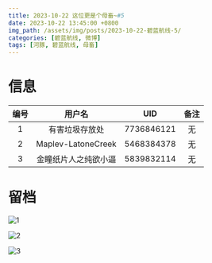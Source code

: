 ```yaml
---
title: 2023-10-22 这位更是个母畜~#5
date: 2023-10-22 13:45:00 +0800
img_path: /assets/img/posts/2023-10-22-碧蓝航线-5/
categories: [碧蓝航线, 微博]
tags: [河豚, 碧蓝航线, 母畜]
---
```


# 信息

| 编号 |        用户名        |    UID     | 备注 |
| :--: | :------------------: | :--------: | :--: |
|  1   |    有害垃圾存放处    | 7736846121 |  无  |
|  2   |  Maplev-LatoneCreek  | 5468384378 |  无  |
|  3   | 金瞳纸片人之纯欲小逼 | 5839832114 |  无  |

# 留档

![1](1.jpg)

![2](2.jpg)

![3](3.jpg)